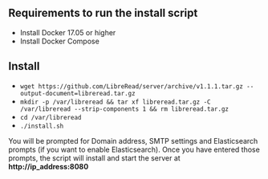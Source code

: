 ## Requirements to run the install script
* Install Docker 17.05 or higher
* Install Docker Compose

## Install
* `wget https://github.com/LibreRead/server/archive/v1.1.1.tar.gz --output-document=libreread.tar.gz`
* `mkdir -p /var/libreread && tar xf libreread.tar.gz -C /var/libreread --strip-components 1 && rm libreread.tar.gz`
* `cd /var/libreread`
* `./install.sh`

You will be prompted for Domain address, SMTP settings and Elasticsearch prompts (if you want to enable Elasticsearch). Once you have entered those prompts, the script will install and start the server at **http://ip_address:8080**
